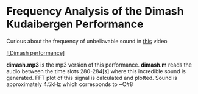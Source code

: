 # Frequency Analysis of the Dimash Kudaibergen Performance
 Curious about the frequency of unbeliavable sound in [this](https://www.youtube.com/watch?v=u52XDilf628&feature=youtu.be&t=280) video
 
 [![Dimash performance]](https://www.youtube.com/watch?v=u52XDilf628&feature=youtu.be&t=280) 

**dimash.mp3** is the mp3 version of this performance. **dimash.m** reads the audio between the time slots 280-284[s] where this incredible sound is generated. FFT plot of this signal is calculated and plotted. Sound is approximately 4.5kHz which corresponds to ~C#8
